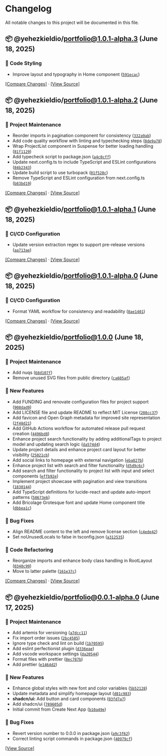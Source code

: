 # Changelog

All notable changes to this project will be documented in this file.

## 📦 @yehezkieldio/portfolio@1.0.1-alpha.3 (June 18, 2025)


### 🔹 <!-- 9 -->Code Styling

-  Improve layout and typography in Home component ([`591ecac`](https://github.com/yehezkieldio/portfolio/commit/591ecacf2cd2d00e8af696c8ce6037b67d465800))

[[Compare Changes]](https://github.com/yehezkieldio/portfolio/compare/@yehezkieldio/portfolio@1.0.1-alpha.2...@yehezkieldio/portfolio@1.0.1-alpha.3) · [[View Source]](https://github.com/yehezkieldio/portfolio/tree/@yehezkieldio/portfolio@1.0.1-alpha.3)
## 📦 @yehezkieldio/portfolio@1.0.1-alpha.2 (June 18, 2025)


### 🔹 <!-- 11 -->Project Maintenance

-  Reorder imports in pagination component for consistency ([`332a9ab`](https://github.com/yehezkieldio/portfolio/commit/332a9abdc350830e1123acf7201bc6dff4933674))
-  Add code quality workflow with linting and typechecking steps ([`0de9a78`](https://github.com/yehezkieldio/portfolio/commit/0de9a7877de4b049ebdb4a0815ecef5dd537d946))
-  Wrap ProjectList component in Suspense for better loading handling ([`81f1129`](https://github.com/yehezkieldio/portfolio/commit/81f1129eefc8867affa5b858c02e77011a1a5c5c))
-  Add typecheck script to package.json ([`a4c0cff`](https://github.com/yehezkieldio/portfolio/commit/a4c0cff14645c8a4fdaa206647ba853519ac253f))
-  Update next.config.ts to include TypeScript and ESLint configurations ([`84b2343`](https://github.com/yehezkieldio/portfolio/commit/84b2343569c9384a06fe96501560c1dae1fa4a00))
-  Update build script to use turbopack ([`01f528c`](https://github.com/yehezkieldio/portfolio/commit/01f528c313ec07b909d366b99b7e7d708ea4daeb))
-  Remove TypeScript and ESLint configuration from next.config.ts ([`b83bd19`](https://github.com/yehezkieldio/portfolio/commit/b83bd19cd017c71cc3ea1e8bb3417946a0cccfa1))

[[Compare Changes]](https://github.com/yehezkieldio/portfolio/compare/@yehezkieldio/portfolio@1.0.1-alpha.1...@yehezkieldio/portfolio@1.0.1-alpha.2) · [[View Source]](https://github.com/yehezkieldio/portfolio/tree/@yehezkieldio/portfolio@1.0.1-alpha.2)
## 📦 @yehezkieldio/portfolio@1.0.1-alpha.1 (June 18, 2025)


### 🔹 <!-- 16 -->CI/CD Configuration

-  Update version extraction regex to support pre-release versions ([`aa713ae`](https://github.com/yehezkieldio/portfolio/commit/aa713aea423861e122d338dbd5875553cf7e8e10))

[[Compare Changes]](https://github.com/yehezkieldio/portfolio/compare/@yehezkieldio/portfolio@1.0.1-alpha.0...@yehezkieldio/portfolio@1.0.1-alpha.1) · [[View Source]](https://github.com/yehezkieldio/portfolio/tree/@yehezkieldio/portfolio@1.0.1-alpha.1)
## 📦 @yehezkieldio/portfolio@1.0.1-alpha.0 (June 18, 2025)


### 🔹 <!-- 16 -->CI/CD Configuration

-  Format YAML workflow for consistency and readability ([`8ae1401`](https://github.com/yehezkieldio/portfolio/commit/8ae1401667edb34a258f0e83fc708541714bd49a))

[[Compare Changes]](https://github.com/yehezkieldio/portfolio/compare/@yehezkieldio/portfolio@1.0.0...@yehezkieldio/portfolio@1.0.1-alpha.0) · [[View Source]](https://github.com/yehezkieldio/portfolio/tree/@yehezkieldio/portfolio@1.0.1-alpha.0)
## 📦 @yehezkieldio/portfolio@1.0.0 (June 18, 2025)


### 🔹 <!-- 11 -->Project Maintenance

-  Add nuqs ([`68d107f`](https://github.com/yehezkieldio/portfolio/commit/68d107f4fec77bc1dca69d19e825c3243dd49153))
-  Remove unused SVG files from public directory ([`ca605af`](https://github.com/yehezkieldio/portfolio/commit/ca605af91a95f6f219339e19165325b33899775a))

### 🔹 <!-- 3 -->New Features

-  Add FUNDING and renovate configuration files for project support ([`908dad9`](https://github.com/yehezkieldio/portfolio/commit/908dad93a0131a814fd1c259f9198894125536bc))
-  Add LICENSE file and update README to reflect MIT License ([`208cc37`](https://github.com/yehezkieldio/portfolio/commit/208cc37ba7efad11a337309f99fdf212baeed3c9))
-  Add favicon and Open Graph metadata for improved site representation ([`2f48d21`](https://github.com/yehezkieldio/portfolio/commit/2f48d21fc91d806d5f1373824f51d707d6479358))
-  Add GitHub Actions workflow for automated release pull request creation ([`4496bd8`](https://github.com/yehezkieldio/portfolio/commit/4496bd853edd3914793f9469c9aad2b45ab4fb09))
-  Enhance project search functionality by adding additionalTags to project model and updating search logic ([`da574d4`](https://github.com/yehezkieldio/portfolio/commit/da574d4fd4c864348e4d19f77e99860c8fe372ee))
-  Update project details and enhance project card layout for better visibility ([`25021cb`](https://github.com/yehezkieldio/portfolio/commit/25021cb51dcc5347d28f9c6abff5ea2ad822d617))
-  Add social links to homepage with external navigation ([`eba827b`](https://github.com/yehezkieldio/portfolio/commit/eba827b00f5d7cb06cf82c5e5b1b06e8172564df))
-  Enhance project list with search and filter functionality ([`d5d9c6c`](https://github.com/yehezkieldio/portfolio/commit/d5d9c6c9e53c0ab46e500effbac0230760e58f2a))
-  Add search and filter functionality to project list with input and select components ([`effb92e`](https://github.com/yehezkieldio/portfolio/commit/effb92e9ad9326ebdb02e6543602af31aaf00d36))
-  Implement project showcase with pagination and view transitions ([`1830144`](https://github.com/yehezkieldio/portfolio/commit/1830144d479351180b774b014f15758ba12c614b))
-  Add TypeScript definitions for lucide-react and update auto-import patterns ([`58673eb`](https://github.com/yehezkieldio/portfolio/commit/58673eb067f5a308fe09d383665b2df0a86100a0))
-  Add Bricolage Grotesque font and update Home component title ([`dbbea1c`](https://github.com/yehezkieldio/portfolio/commit/dbbea1c17fc4c8d6df7f1ddfcebd9b09a8e5e856))

### 🔹 <!-- 4 -->Bug Fixes

-  Align README content to the left and remove license section ([`c4ede42`](https://github.com/yehezkieldio/portfolio/commit/c4ede4212659308d0780244392f4df3c59a9a31e))
-  Set noUnusedLocals to false in tsconfig.json ([`a312535`](https://github.com/yehezkieldio/portfolio/commit/a312535078dd46a956cf9989b17988464c3b6c2d))

### 🔹 <!-- 7 -->Code Refactoring

-  Reorganize imports and enhance body class handling in RootLayout ([`0340c99`](https://github.com/yehezkieldio/portfolio/commit/0340c9923475f3801b4b9f981b098b2c1e3bbf8f))
-  Move to latter palette ([`161e37c`](https://github.com/yehezkieldio/portfolio/commit/161e37c02ae8be7c373b29091a8a69e3b2bd089f))

[[Compare Changes]](https://github.com/yehezkieldio/portfolio/compare/@yehezkieldio/portfolio@0.0.1-alpha.0...@yehezkieldio/portfolio@1.0.0) · [[View Source]](https://github.com/yehezkieldio/portfolio/tree/@yehezkieldio/portfolio@1.0.0)
## 📦 @yehezkieldio/portfolio@0.0.1-alpha.0 (June 17, 2025)


### 🔹 <!-- 11 -->Project Maintenance

-  Add artemis for versioning ([`a7dcc11`](https://github.com/yehezkieldio/portfolio/commit/a7dcc110f9c0d3341cfe0767313b66a2f250869c))
-  Fix import order issues ([`2bc4585`](https://github.com/yehezkieldio/portfolio/commit/2bc4585b41220967eb62a16b7f5d9410584be2a3))
-  Ignore type check and lint on build ([`1b70595`](https://github.com/yehezkieldio/portfolio/commit/1b70595856c63fcd26ace01f52185d16ecde4e2a))
-  Add eslint perfectionist plugin ([`d336eae`](https://github.com/yehezkieldio/portfolio/commit/d336eae3634c84ec6fe420cc57ffde97462b3588))
-  Add vscode workspace settings ([`da20544`](https://github.com/yehezkieldio/portfolio/commit/da2054435791822175c6fc19152ed1d76841f16f))
-  Format files with prettier ([`8ec787b`](https://github.com/yehezkieldio/portfolio/commit/8ec787b22c9155cedf996f09eb2158ae41acebf2))
-  Add prettier ([`e1464d2`](https://github.com/yehezkieldio/portfolio/commit/e1464d214eaebb33dbc950376905996e4417f626))

### 🔹 <!-- 3 -->New Features

-  Enhance global styles with new font and color variables ([`5b52128`](https://github.com/yehezkieldio/portfolio/commit/5b521280f4352a2743997801790faf51db50391c))
-  Update metadata and simplify homepage layout ([`d81c983`](https://github.com/yehezkieldio/portfolio/commit/d81c9831035765a862d47c75aace7e7ce7cfeb19))
- **shadcn/ui:** Add button and card components ([`03fd7a7`](https://github.com/yehezkieldio/portfolio/commit/03fd7a7d6ad64b14658f434b2d1dfe13f98ab3bd))
-  Add shadcn/ui ([`789605d`](https://github.com/yehezkieldio/portfolio/commit/789605d8c987a442c2a65983aaed075e2ecfe443))
-  Initial commit from Create Next App ([`b10a49e`](https://github.com/yehezkieldio/portfolio/commit/b10a49e4002cb591248dea1247a089667dceb8c4))

### 🔹 <!-- 4 -->Bug Fixes

-  Revert version number to 0.0.0 in package.json ([`a9c3f62`](https://github.com/yehezkieldio/portfolio/commit/a9c3f626ff150eb820e5dd37c09e79339417ec85))
-  Correct linting script commands in package.json ([`40979cf`](https://github.com/yehezkieldio/portfolio/commit/40979cf0f8e5c7fba0ec31059d76b263df7ab721))


[[View Source]](https://github.com/yehezkieldio/portfolio/tree/@yehezkieldio/portfolio@0.0.1-alpha.0)